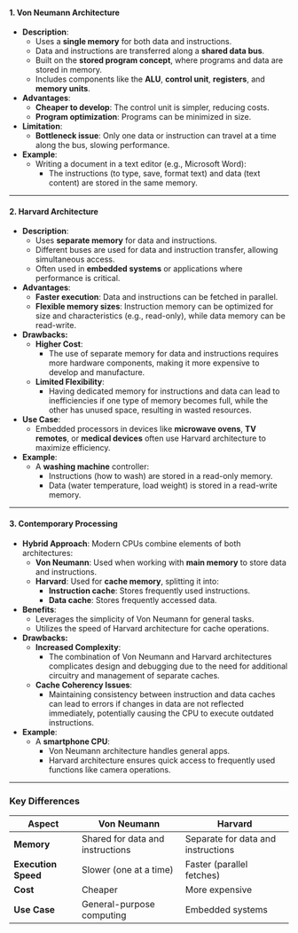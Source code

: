 #### **1. Von Neumann Architecture**
- **Description**:
    - Uses a **single memory** for both data and instructions.
    - Data and instructions are transferred along a **shared data bus**.
    - Built on the **stored program concept**, where programs and data are stored in memory.
    - Includes components like the **ALU**, **control unit**, **registers**, and **memory units**.
- **Advantages**:
    - **Cheaper to develop**: The control unit is simpler, reducing costs.
    - **Program optimization**: Programs can be minimized in size.
- **Limitation**:
    - **Bottleneck issue**: Only one data or instruction can travel at a time along the bus, slowing performance.
- **Example**:
    - Writing a document in a text editor (e.g., Microsoft Word):
        - The instructions (to type, save, format text) and data (text content) are stored in the same memory.
---
#### **2. Harvard Architecture**
- **Description**:
    - Uses **separate memory** for data and instructions.
    - Different buses are used for data and instruction transfer, allowing simultaneous access.
    - Often used in **embedded systems** or applications where performance is critical.
- **Advantages**:
    - **Faster execution**: Data and instructions can be fetched in parallel.
    - **Flexible memory sizes**: Instruction memory can be optimized for size and characteristics (e.g., read-only), while data memory can be read-write.
- **Drawbacks:**
	- **Higher Cost**:
	    - The use of separate memory for data and instructions requires more hardware components, making it more expensive to develop and manufacture.
	- **Limited Flexibility**:
	    - Having dedicated memory for instructions and data can lead to inefficiencies if one type of memory becomes full, while the other has unused space, resulting in wasted resources.
- **Use Case**:
    - Embedded processors in devices like **microwave ovens**, **TV remotes**, or **medical devices** often use Harvard architecture to maximize efficiency.
- **Example**:
    - A **washing machine** controller:
        - Instructions (how to wash) are stored in a read-only memory.
        - Data (water temperature, load weight) is stored in a read-write memory.
---
#### **3. Contemporary Processing**
- **Hybrid Approach**: Modern CPUs combine elements of both architectures:
    - **Von Neumann**: Used when working with **main memory** to store data and instructions.
    - **Harvard**: Used for **cache memory**, splitting it into:
        - **Instruction cache**: Stores frequently used instructions.
        - **Data cache**: Stores frequently accessed data.
- **Benefits**:
    - Leverages the simplicity of Von Neumann for general tasks.
    - Utilizes the speed of Harvard architecture for cache operations.
- **Drawbacks:**
	- **Increased Complexity**:
	    - The combination of Von Neumann and Harvard architectures complicates design and debugging due to the need for additional circuitry and management of separate caches.
	- **Cache Coherency Issues**:
	    - Maintaining consistency between instruction and data caches can lead to errors if changes in data are not reflected immediately, potentially causing the CPU to execute outdated instructions.
- **Example**:
    - A **smartphone CPU**:
        - Von Neumann architecture handles general apps.
        - Harvard architecture ensures quick access to frequently used functions like camera operations.
---
### **Key Differences**

|**Aspect**|**Von Neumann**|**Harvard**|
|---|---|---|
|**Memory**|Shared for data and instructions|Separate for data and instructions|
|**Execution Speed**|Slower (one at a time)|Faster (parallel fetches)|
|**Cost**|Cheaper|More expensive|
|**Use Case**|General-purpose computing|Embedded systems|